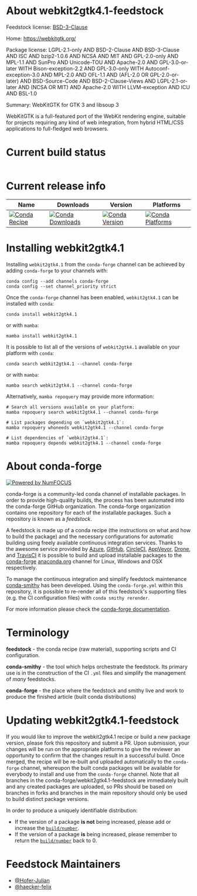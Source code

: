 About webkit2gtk4.1-feedstock
=============================

Feedstock license: [BSD-3-Clause](https://github.com/conda-forge/webkit2gtk4.1-feedstock/blob/main/LICENSE.txt)

Home: https://webkitgtk.org/

Package license: LGPL-2.1-only AND BSD-2-Clause AND BSD-3-Clause AND ISC AND bzip2-1.0.6 AND NCSA AND MIT AND GPL-2.0-only AND MPL-1.1 AND SunPro AND Unicode-TOU AND Apache-2.0 AND GPL-3.0-or-later WITH Bison-exception-2.2 AND GPL-3.0-only WITH Autoconf-exception-3.0 AND MPL-2.0 AND OFL-1.1 AND (AFL-2.0 OR GPL-2.0-or-later) AND BSD-Source-Code AND BSD-2-Clause-Views AND LGPL-2.1-or-later AND (NCSA OR MIT) AND Apache-2.0 WITH LLVM-exception AND ICU AND BSL-1.0

Summary: WebKitGTK for GTK 3 and libsoup 3

WebKitGTK is a full-featured port of the WebKit rendering engine, 
suitable for projects requiring any kind of web integration, from 
hybrid HTML/CSS applications to full-fledged web browsers.

Current build status
====================


<table>
</table>

Current release info
====================

| Name | Downloads | Version | Platforms |
| --- | --- | --- | --- |
| [![Conda Recipe](https://img.shields.io/badge/recipe-webkit2gtk4.1-green.svg)](https://anaconda.org/conda-forge/webkit2gtk4.1) | [![Conda Downloads](https://img.shields.io/conda/dn/conda-forge/webkit2gtk4.1.svg)](https://anaconda.org/conda-forge/webkit2gtk4.1) | [![Conda Version](https://img.shields.io/conda/vn/conda-forge/webkit2gtk4.1.svg)](https://anaconda.org/conda-forge/webkit2gtk4.1) | [![Conda Platforms](https://img.shields.io/conda/pn/conda-forge/webkit2gtk4.1.svg)](https://anaconda.org/conda-forge/webkit2gtk4.1) |

Installing webkit2gtk4.1
========================

Installing `webkit2gtk4.1` from the `conda-forge` channel can be achieved by adding `conda-forge` to your channels with:

```
conda config --add channels conda-forge
conda config --set channel_priority strict
```

Once the `conda-forge` channel has been enabled, `webkit2gtk4.1` can be installed with `conda`:

```
conda install webkit2gtk4.1
```

or with `mamba`:

```
mamba install webkit2gtk4.1
```

It is possible to list all of the versions of `webkit2gtk4.1` available on your platform with `conda`:

```
conda search webkit2gtk4.1 --channel conda-forge
```

or with `mamba`:

```
mamba search webkit2gtk4.1 --channel conda-forge
```

Alternatively, `mamba repoquery` may provide more information:

```
# Search all versions available on your platform:
mamba repoquery search webkit2gtk4.1 --channel conda-forge

# List packages depending on `webkit2gtk4.1`:
mamba repoquery whoneeds webkit2gtk4.1 --channel conda-forge

# List dependencies of `webkit2gtk4.1`:
mamba repoquery depends webkit2gtk4.1 --channel conda-forge
```


About conda-forge
=================

[![Powered by
NumFOCUS](https://img.shields.io/badge/powered%20by-NumFOCUS-orange.svg?style=flat&colorA=E1523D&colorB=007D8A)](https://numfocus.org)

conda-forge is a community-led conda channel of installable packages.
In order to provide high-quality builds, the process has been automated into the
conda-forge GitHub organization. The conda-forge organization contains one repository
for each of the installable packages. Such a repository is known as a *feedstock*.

A feedstock is made up of a conda recipe (the instructions on what and how to build
the package) and the necessary configurations for automatic building using freely
available continuous integration services. Thanks to the awesome service provided by
[Azure](https://azure.microsoft.com/en-us/services/devops/), [GitHub](https://github.com/),
[CircleCI](https://circleci.com/), [AppVeyor](https://www.appveyor.com/),
[Drone](https://cloud.drone.io/welcome), and [TravisCI](https://travis-ci.com/)
it is possible to build and upload installable packages to the
[conda-forge](https://anaconda.org/conda-forge) [anaconda.org](https://anaconda.org/)
channel for Linux, Windows and OSX respectively.

To manage the continuous integration and simplify feedstock maintenance
[conda-smithy](https://github.com/conda-forge/conda-smithy) has been developed.
Using the ``conda-forge.yml`` within this repository, it is possible to re-render all of
this feedstock's supporting files (e.g. the CI configuration files) with ``conda smithy rerender``.

For more information please check the [conda-forge documentation](https://conda-forge.org/docs/).

Terminology
===========

**feedstock** - the conda recipe (raw material), supporting scripts and CI configuration.

**conda-smithy** - the tool which helps orchestrate the feedstock.
                   Its primary use is in the construction of the CI ``.yml`` files
                   and simplify the management of *many* feedstocks.

**conda-forge** - the place where the feedstock and smithy live and work to
                  produce the finished article (built conda distributions)


Updating webkit2gtk4.1-feedstock
================================

If you would like to improve the webkit2gtk4.1 recipe or build a new
package version, please fork this repository and submit a PR. Upon submission,
your changes will be run on the appropriate platforms to give the reviewer an
opportunity to confirm that the changes result in a successful build. Once
merged, the recipe will be re-built and uploaded automatically to the
`conda-forge` channel, whereupon the built conda packages will be available for
everybody to install and use from the `conda-forge` channel.
Note that all branches in the conda-forge/webkit2gtk4.1-feedstock are
immediately built and any created packages are uploaded, so PRs should be based
on branches in forks and branches in the main repository should only be used to
build distinct package versions.

In order to produce a uniquely identifiable distribution:
 * If the version of a package **is not** being increased, please add or increase
   the [``build/number``](https://docs.conda.io/projects/conda-build/en/latest/resources/define-metadata.html#build-number-and-string).
 * If the version of a package **is** being increased, please remember to return
   the [``build/number``](https://docs.conda.io/projects/conda-build/en/latest/resources/define-metadata.html#build-number-and-string)
   back to 0.

Feedstock Maintainers
=====================

* [@Hofer-Julian](https://github.com/Hofer-Julian/)
* [@haecker-felix](https://github.com/haecker-felix/)

